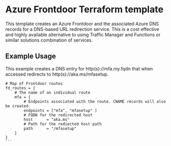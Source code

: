 # Azure Frontdoor Terraform template

This template creates an Azure Frontdoor and the associated Azure DNS records for a DNS-based URL redirection service. This is a cost effective and highly available alternative to using Traffic Manager and Functions or similar solutions combination of services.


## Example Usage
This example creates a DNS entry for http(s)://mfa.my.fqdn that when accessed redirects to http(s)://aka.ms/mfasetup.

````
# Map of Frontdoor routes
fd_routes = {
    # The name of an individual route
    mfa = {
        # Endpoints associated with the route. CNAME records will also be created.
        endpoints = ["mfa", "mfasetup" ]
        # FQDN for the redirected host
        host      = "aka.ms"
        # Path for the rediected host path
        path      = "/mfasetup"
    }
}
```
